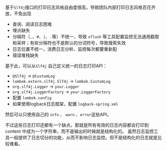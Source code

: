 基于`Slf4j`接口的打印日志风格自由度很高，导致团队内部打印日志风格百花齐放，不免出现
- 查询、阅读日志困难
- 埋点缺失
- 分隔符（`,`、`#`、`|`、`.`等）不统一，导致 `xflush` 等工具配置监控无法通用截取和采样；有些分隔符也不是默认的分词符号，导致搜索失效
- 日志位置不统一，消费日志分析、监控每次都要重新配
- 错误堆栈缺失

基于此，可以从`Slf4j` 自己定义统一的日志打印API：
- `@Slf4j` -> `@CustomLog`
- `lombok.extern.slf4j.Slf4j` -> `lombok.CustomLog`
- `org.slf4j.Logger` -> `your.Logger`
- `org.slf4j.LoggerFactory` -> `your.LoggerFactory`
- 配置 `lombok.config`
- 如果使用logback日志框架，配置 `logback-spring.xml`

然后可以只使用自己的 `info` 、 `warn` 、`error`这些API。


不过这些日志打印还都有一个缺点，那就是所有有效的日志内容都会打印到 content 中成为一个字符串，而不是输出的时候就是结构化的。 虽然日志监控工具一般提供了日志切分的功能，从而不影响日志监控。但不是结构化的日志就是比较难看。